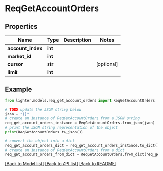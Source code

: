 # ReqGetAccountOrders


## Properties

Name | Type | Description | Notes
------------ | ------------- | ------------- | -------------
**account_index** | **int** |  | 
**market_id** | **int** |  | 
**cursor** | **str** |  | [optional] 
**limit** | **int** |  | 

## Example

```python
from lighter.models.req_get_account_orders import ReqGetAccountOrders

# TODO update the JSON string below
json = "{}"
# create an instance of ReqGetAccountOrders from a JSON string
req_get_account_orders_instance = ReqGetAccountOrders.from_json(json)
# print the JSON string representation of the object
print(ReqGetAccountOrders.to_json())

# convert the object into a dict
req_get_account_orders_dict = req_get_account_orders_instance.to_dict()
# create an instance of ReqGetAccountOrders from a dict
req_get_account_orders_from_dict = ReqGetAccountOrders.from_dict(req_get_account_orders_dict)
```
[[Back to Model list]](../README.md#documentation-for-models) [[Back to API list]](../README.md#documentation-for-api-endpoints) [[Back to README]](../README.md)


